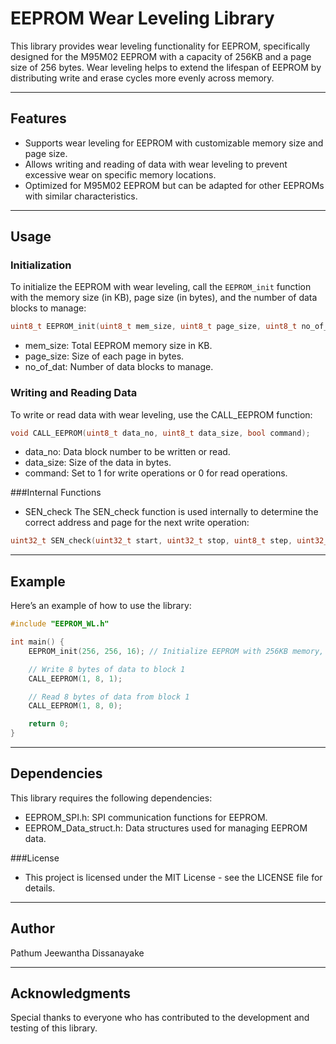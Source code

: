 # EEPROM Wear Leveling Library

This library provides wear leveling functionality for EEPROM, specifically designed for the M95M02 EEPROM with a capacity of 256KB and a page size of 256 bytes. Wear leveling helps to extend the lifespan of EEPROM by distributing write and erase cycles more evenly across memory.

---

## Features

- Supports wear leveling for EEPROM with customizable memory size and page size.
- Allows writing and reading of data with wear leveling to prevent excessive wear on specific memory locations.
- Optimized for M95M02 EEPROM but can be adapted for other EEPROMs with similar characteristics.

---

## Usage

### Initialization

To initialize the EEPROM with wear leveling, call the `EEPROM_init` function with the memory size (in KB), page size (in bytes), and the number of data blocks to manage:

```c
uint8_t EEPROM_init(uint8_t mem_size, uint8_t page_size, uint8_t no_of_dat);
```

- mem_size: Total EEPROM memory size in KB.
- page_size: Size of each page in bytes.
- no_of_dat: Number of data blocks to manage.


### Writing and Reading Data
To write or read data with wear leveling, use the CALL_EEPROM function:

```c
void CALL_EEPROM(uint8_t data_no, uint8_t data_size, bool command);
```
- data_no: Data block number to be written or read.
- data_size: Size of the data in bytes.
- command: Set to 1 for write operations or 0 for read operations.


###Internal Functions
- SEN_check
The SEN_check function is used internally to determine the correct address and page for the next write operation:

```c
uint32_t SEN_check(uint32_t start, uint32_t stop, uint8_t step, uint32_t last_add, uint32_t curru_page);
```

---

## Example

Here’s an example of how to use the library:

```c
#include "EEPROM_WL.h"

int main() {
    EEPROM_init(256, 256, 16); // Initialize EEPROM with 256KB memory, 256B page size, managing 10 data blocks

    // Write 8 bytes of data to block 1
    CALL_EEPROM(1, 8, 1);

    // Read 8 bytes of data from block 1
    CALL_EEPROM(1, 8, 0);

    return 0;
}
```

---

## Dependencies
This library requires the following dependencies:

- EEPROM_SPI.h: SPI communication functions for EEPROM.
- EEPROM_Data_struct.h: Data structures used for managing EEPROM data.

###License
- This project is licensed under the MIT License - see the LICENSE file for details.
  
---

## Author
 Pathum Jeewantha Dissanayake 

---

## Acknowledgments
Special thanks to everyone who has contributed to the development and testing of this library.


